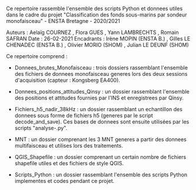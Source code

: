 Ce repertoire rassemble l'ensemble des scripts Python et donnees utiles dans le cadre du projet "Classification des fonds sous-marins par sondeur monofaisceau" - ENSTA Bretagne - 2020/2021

Auteurs : Aelaïg COURNEZ , Flora GUES , Yann LAMBRECHTS , Romain SAFRAN
Date : 26-02-2021
Encadrants : Irène MOPIN (ENSTA B.) , Gilles LE CHENADEC (ENSTA B.) , Olivier MORIO (SHOM) , Julian LE DEUNF (SHOM)

Ce repertoire comprend :

- Donnees_brutes_Monofaisceau : trois dossiers rassemblant l'ensemble des fichiers de donnees monofaisceau generes lors des deux sessions d'acquisition (capteur : Kongsberg EA400).

- Donnees_positions_attitudes_Qinsy : un dossier rassemblant l'ensemble des positions et attitudes fournies par l'INS et enregistrees par Qinsy.

- Fichiers_h5_nadir_38kHz : un dossier rassemblant un echantillon des donnees sous forme de fichiers h5 (generes par le script decode_and_save). Ces bases de donnees sont ensuite utilisées par les scripts "analyse-.py".

- MNT : un dossier comprenant les 3 MNT generes a partir des donnees multifaisceau et utilises lors des traitements.

- QGIS_Shapefile : un dossier comprenant un certain nombre de fichiers shapefile utiles et des fichiers de style QGIS.

- Scripts_Python : un dossier rassemblant l'ensemble des scripts Python implementes et codes pendant ce projet.
